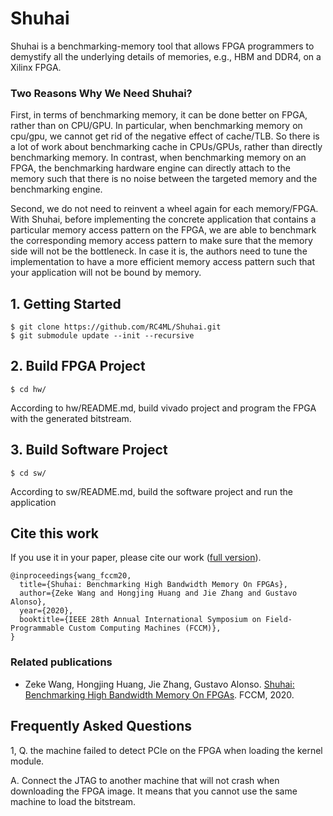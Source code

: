 # Shuhai
Shuhai is a benchmarking-memory tool that allows FPGA programmers to demystify all the underlying details of memories, e.g., HBM and DDR4, on a Xilinx FPGA. 
### Two Reasons Why We Need Shuhai? 
First, in terms of benchmarking memory, it can be done better on FPGA, rather than on CPU/GPU. 
In particular, when benchmarking memory on cpu/gpu, we cannot get rid of the negative effect of cache/TLB. So there is a lot of work about benchmarking cache in CPUs/GPUs, rather than directly benchmarking memory. 
In contrast, when benchmarking memory on an FPGA, the benchmarking hardware engine can directly attach to the memory such that there is no noise between the targeted memory and the benchmarking engine.

Second, we do not need to reinvent a wheel again for each memory/FPGA. With Shuhai, before implementing the concrete application that contains a particular memory access pattern on the FPGA, we are able to benchmark the corresponding memory access pattern to make sure that the memory side will not be the bottleneck. In case it is, the authors need to tune the implementation to have a more efficient memory access pattern such that your application will not be bound by memory. 


## 1. Getting Started
```
$ git clone https://github.com/RC4ML/Shuhai.git
$ git submodule update --init --recursive
```

## 2. Build FPGA Project
```
$ cd hw/
```
According to hw/README.md, build vivado project and program the FPGA with the generated bitstream. 

## 3. Build Software Project
```
$ cd sw/
```
According to sw/README.md, build the software project and run the application

## Cite this work
If you use it in your paper, please cite our work ([full version](https://wangzeke.github.io/doc/melia-tpds-16.pdf)).
```
@inproceedings{wang_fccm20,
  title={Shuhai: Benchmarking High Bandwidth Memory On FPGAs},
  author={Zeke Wang and Hongjing Huang and Jie Zhang and Gustavo Alonso},
  year={2020},
  booktitle={IEEE 28th Annual International Symposium on Field-Programmable Custom Computing Machines (FCCM)},
}

```
### Related publications
* Zeke Wang, Hongjing Huang, Jie Zhang, Gustavo Alonso. [Shuhai: Benchmarking High Bandwidth Memory On FPGAs](https://wangzeke.github.io/doc/shuhai_fccm_20.pdf). FCCM, 2020.



## Frequently Asked Questions
1, Q. the machine failed to detect PCIe on the FPGA when loading the kernel module.

   A. Connect the JTAG to another machine that will not crash when downloading the FPGA image. It means that you cannot use the same machine to load the bitstream. 
